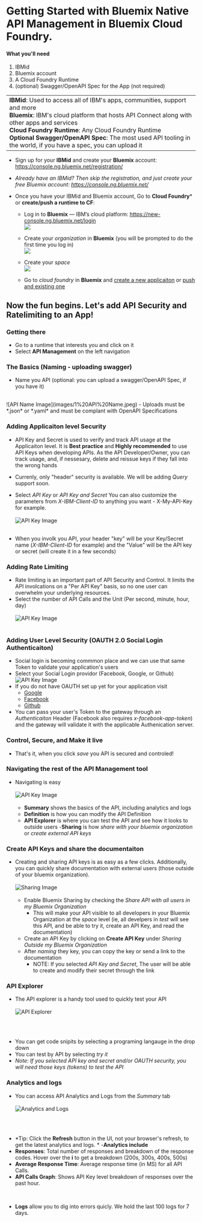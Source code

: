 # Getting Started with Bluemix Native API Management in Bluemix Cloud Foundry. 

#### What you'll need
1. IBMid
2. Bluemix account
3. A Cloud Foundry Runtime 
4. (optional) Swagger/OpenAPI Spec for the App (not required) 


<table>
  <tr>
  <td>
  <b>IBMid</b>: Used to access all of IBM's apps, communities, support and more
    <br>
    <b>Bluemix</b>: IBM's cloud platform that hosts API Connect along with other apps and services<br>
    <b>Cloud Foundry Runtime</b>: Any Cloud Foundry Runtime <br>
    <b>Optional Swagger/OpenAPI Spec</b>: The most used API tooling in the world, if you have a spec, you can upload it 
    
  </table>  
  
- Sign up for your **IBMid** and create your **Bluemix** account: https://console.ng.bluemix.net/registration/

- _Already have an IBMid? Then skip the registration, and just create your free Bluemix account:_ _https://console.ng.bluemix.net/_  


- Once you have your IBMid and Bluemix account, Go to **Cloud Foundry*** or **create/push a runtime to CF**:
  - Log in to **Bluemix** — IBM’s cloud platform: https://new-console.ng.bluemix.net/login  
  ![](https://github.com/ibm-apiconnect/getting-started/blob/master/bluemix/0-prereq/images/prereqs-1.png)  

  - Create your _organization_ in **Bluemix** (you will be prompted to do the first time you log in)  
  ![](https://github.com/ibm-apiconnect/getting-started/blob/master/bluemix/0-prereq/images/prereqs-2.png)
  - Create your _space_  
  ![](https://github.com/ibm-apiconnect/getting-started/blob/master/bluemix/0-prereq/images/prereqs-3.png)
   - Go to _cloud foundry_ in **Bluemix** and [create a new applicaiton](https://console.ng.bluemix.net/docs/cli/plugins/bluemix_admin/index.html#clicreupbuildpack) or [push and existing one]( https://console.ng.bluemix.net/docs/starters/install_cli.html)  

## Now the fun begins.  Let's add API Security and Ratelimiting to an App!
### Getting there
- Go to a runtime that interests you and click on it
- Select **API Management** on the left navigation


### The Basics (Naming - uploading swagger)
- Name you API (optional: you can upload a swagger/OpenAPI Spec, if you have it) 
<br /> 
![API Name Image](images/1%20API%20Name.jpeg)
- Uploads must be *.json* or *.yaml* and must be complant with OpenAPI Specifications
 
### Adding Applicaiton level Security
 - API Key and Secret is used to verify and track API usage at the Applicaiton level.  It is **Best practice** and **Highly recommended** to use API Keys when developing APIs.  As the API Developer/Owner, you can track usage, and, if nessesary, delete and reissue keys if they fall into the wrong hands
- Currenly, only "header" security is available.  We will be adding *Query* support soon.  

- Select *API Key* or *API Key and Secret*  You can also customize the parameters from *X-IBM-Client-ID* to anything you want - X-My-API-Key for example.
<br /> <br /> 
![API Key Image](images/2%20Security.jpeg)
<br /> <br /> 
- When you involk you API, your header "key" will be your Key/Secret name (*X-IBM-Client-ID* for example) and the "Value" will be the API key or secret (will create it in a few seconds)

### Adding Rate Limiting
- Rate limiting is an important part of API Security and Control.  It limits the API involcations on a "Per API Key" basis, so no one user can overwhelm your underlying resources. 
- Select the number of API Calls and the Unit (Per second, minute, hour, day)
<br /> <br />
 ![API Key Image](images/3%20rate%20limiting.jpeg)
 <br /> <br />

### Adding User Level Security (OAUTH 2.0 Social Login Authenticaiton)
- Social login is becoming commmon place and we can use that same Token to validate your application's users
- Select your Social Login providor (Facebook, Google, or Github)
    ![API Key Image](images/4%20OAUTH.jpeg)
- If you do not have OAUTH set up yet for your application visit
    - [Google](https://developers.google.com/identity/sign-in/web/sign-in)
    - [Facebook](https://developers.facebook.com/docs/facebook-login)
    - [Github](https://developer.github.com/apps/building-integrations/setting-up-and-registering-oauth-apps/)
- You can pass your user's Token to the gateway through an *Authenticaiton* Header (Facebook also requires *x-facebook-app-token*) and the gateway will validate it with the applicable Authenication server. 

### Control, Secure, and Make it live
- That's it, when you click *save* you API is secured and controled!  

### Navigating the rest of the API Management tool
- Navigating is easy
<br /> <br /> 
![API Key Image](images/5%20Menu%20bar.jpeg) <br /> <br />
    - **Summary** shows the basics of the API, including analytics and logs
    - **Definition** is how you can modify the API Definition
    - **API Explorer** is where you can test the API and see how it looks to outside users
    -**Sharing** is how *share with your bluemix organization* or *create external API keys* 

### Create API Keys and share the documentaiton
- Creating and sharing API keys is as easy as a few clicks.  Additionally, you can quickly share documentation with external users (those outside of your bluemix organization). 
<br /> <br />
![Sharing Image](images/Sharing.jpeg) <br /> <br />
    - Enable Bluemix Sharing by checking the *Share API with all users in my Bluemix Organization*
        - This will make your API visible to all developers in your Bluemix Organization at the *space* level (ie, all develpers in *test* will see this API, and be able to try it, create an API Key, and read the documentation)
    - Create an API Key by clicking on **Create API Key** under *Sharing Outside my Bluemix Organization*
    - After *naming* they key, you can copy the key or send a link to the documentation 
        - NOTE: If you selected *API Key and Secret*, The user will be able to create and modify their secret through the link

### API Explorer
- The API explorer is a handy tool used to quickly test your API <br /> <br />
![API Explorer](images/6%20API%20Explorer.jpeg) 

<br /> <br />
 - You can get code snipits by selecting a programing langauge in the drop down 
 - You can test by API by selecting *try it* 
 - *Note: If you selected API key and secret and/or OAUTH security, you will need those keys (tokens) to test the API*

### Analytics and logs
- You can access API Analytics and Logs from the *Summary* tab
<br /> <br />
![Analytics and Logs](images/8%20-%20Anaylitcs%20and%20Logs.jpeg) 

<br />  <br />
 - *Tip: Click the **Refresh** button in the UI, not your browser's refresh, to get the latest analytics and logs. *
 -**Analytics include**
  - **Responses**: Total number of responses and breakdown of the response codes.  Hover over the **i** to get a breakdown (200s, 300s, 400s, 500s)
  - **Average Response Time**: Average response time (in MS) for all API Calls. 
  - **API Calls Graph**: Shows API Key level breakdown of responses over the past hour.
<br />

- **Logs** allow you to dig into errors quicly.  We hold the last 100 logs for 7 days.  



